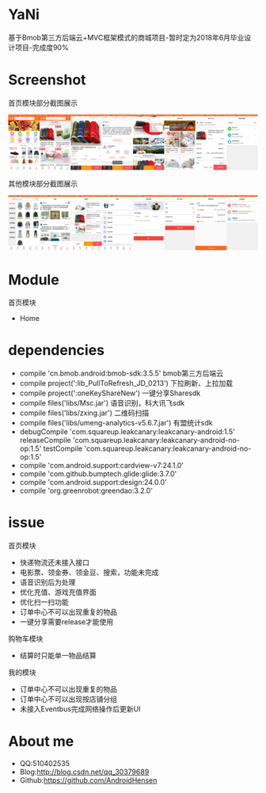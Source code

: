 # YaNi
基于Bmob第三方后端云+MVC框架模式的商城项目-暂时定为2018年6月毕业设计项目-完成度90%
# Screenshot
首页模块部分截图展示

![](https://github.com/AndroidHensen/YaNi/blob/master/preview/version1.0-home.png)

其他模块部分截图展示

![](https://github.com/AndroidHensen/YaNi/blob/master/preview/version1.0-other.png)
# Module

首页模块

 * Home
 
# dependencies

 * compile 'cn.bmob.android:bmob-sdk:3.5.5'  bmob第三方后端云
 * compile project(':lib_PullToRefresh_JD_0213')  下拉刷新、上拉加载
 * compile project(':oneKeyShareNew')  一键分享Sharesdk
 * compile files('libs/Msc.jar')  语音识别，科大讯飞sdk
 * compile files('libs/zxing.jar')  二维码扫描
 * compile files('libs/umeng-analytics-v5.6.7.jar')  有盟统计sdk
 * debugCompile 'com.squareup.leakcanary:leakcanary-android:1.5'
   releaseCompile 'com.squareup.leakcanary:leakcanary-android-no-op:1.5'
   testCompile 'com.squareup.leakcanary:leakcanary-android-no-op:1.5'
 * compile 'com.android.support:cardview-v7:24.1.0'
 * compile 'com.github.bumptech.glide:glide:3.7.0'
 * compile 'com.android.support:design:24.0.0'
 * compile 'org.greenrobot:greendao:3.2.0'
# issue

首页模块

 * 快递物流还未接入接口
 * 电影票、领金券、领金豆、搜索，功能未完成
 * 语音识别后为处理
 * 优化充值、游戏充值界面
 * 优化扫一扫功能
 * 订单中心不可以出现重复的物品
 * 一键分享需要release才能使用

购物车模块

 * 结算时只能单一物品结算

我的模块

 * 订单中心不可以出现重复的物品
 * 订单中心不可以出现按店铺分组
 * 未接入Eventbus完成网络操作后更新UI
# About me
* QQ:510402535
* Blog:http://blog.csdn.net/qq_30379689
* Github:https://github.com/AndroidHensen

